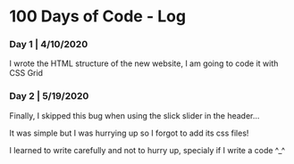 # 100 Days of Code - Log

### Day 1 | 4/10/2020

I wrote the HTML structure of the new website, I am going to code it with CSS Grid


### Day 2 | 5/19/2020

Finally, I skipped this bug when using the slick slider in the header...

It was simple but I was hurrying up so I forgot to add its css files!

I learned to write carefully and not to hurry up, specialy if I write a code ^_^

